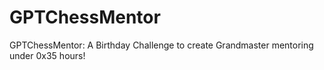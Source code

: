 # GPTChessMentor
GPTChessMentor: A Birthday Challenge to create Grandmaster mentoring under 0x35 hours!
